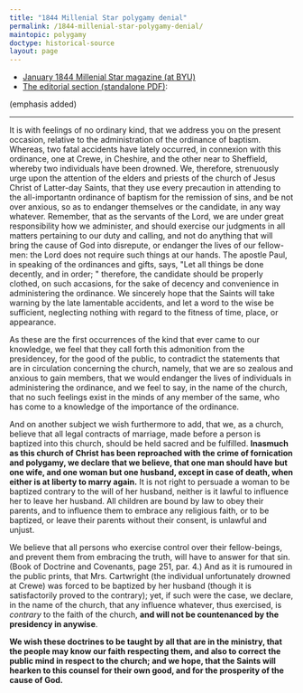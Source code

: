```yaml
---
title: "1844 Millenial Star polygamy denial"
permalink: /1844-millenial-star-polygamy-denial/
maintopic: polygamy
doctype: historical-source
layout: page
---
```


* [January 1844 Millenial Star magazine (at BYU)](http://contentdm.lib.byu.edu/cdm/compoundobject/collection/MStar/id/277/rec/4)
* [The editorial section (standalone PDF)](https://docs.google.com/viewer?url=https://github.com/faenrandir/a_careful_examination/raw/c4b23682f44f0f29aab0b923f4d28b4273736e19/documents/polygamy/denials/Millenial-Star-04-n9-Editorials-pg143-144.pdf):

(emphasis added)

---

It is with feelings of no ordinary kind, that we address you on the present
occasion, relative to the administration of the ordinance of baptism.
Whereas, two fatal accidents have lately occurred, in connexion with this
ordinance, one at Crewe, in Cheshire, and the other near to Sheffield, whereby
two individuals have been drowned.  We, therefore, strenuously urge upon the
attention of the elders and priests of the church of Jesus Christ of
Latter-day Saints, that they use every precaution in attending to the
all-importantn ordinance of baptism for the remission of sins, and be not over
anxious, so as to endanger themselves or the candidate, in any way whatever.
Remember, that as the servants of the Lord, we are under great responsibility
how we administer, and should exercise our judgments in all matters pertaining
to our duty and calling, and not do anything that will bring the cause of God
into disrepute, or endanger the lives of our fellow-men: the Lord does not
require such things at our hands.  The apostle Paul, in speaking of the
ordinances and gifts, says, "Let all things be done decently, and in order; "
therefore, the candidate should be properly clothed, on such accasions, for
the sake of decency and convenience in administering the ordinance. We
sincerely hope that the Saints will take warning by the late lamentable
accidents, and let a word to the wise be sufficient, neglecting nothing with
regard to the fitness of time, place, or appearance.

As these are the first occurrences of the kind that ever came to our
knowledge, we feel that they call forth this admonition from the presidencey,
for the good of the public, to contradict the statements that are in
circulation concerning the church, namely, that we are so zealous and anxious
to gain members, that we would endanger the lives of individuals in
administering the ordinance, and we feel to say, in the name of the church,
that no such feelings exist in the minds of any member of the same, who has
come to a knowledge of the importance of the ordinance.

And on another subject we wish furthermore to add, that we, as a church,
believe that all legal contracts of marriage, made before a person is baptized
into this church, should be held sacred and be fulfilled.  **Inasmuch as this
church of Christ has been reproached with the crime of fornication and
polygamy, we declare that we believe, that one man should have but one wife,
and one woman but one husband, except in case of death, when either is at
liberty to marry again.**  It is not right to persuade a woman to be baptized
contrary to the will of her husband, neither is it lawful to influence her to
leave her husband.  All children are bound by law to obey their parents, and
to influence them to embrace any religious faith, or to be baptized, or leave
their parents without their consent, is unlawful and unjust.

We believe that all persons who exercise control over their fellow-beings, and
prevent them from embracing the truth, will have to answer for that sin.
(Book of Doctrine and Covenants, page 251, par. 4.)  And as it is rumoured in
the public prints, that Mrs. Cartwright (the individual unfortunately drowned
at Crewe) was forced to be baptized by her husband (though it is
satisfactorily proved to the contrary); yet, if such were the case, we
declare, in the name of the church, that any influence whatever, thus
exercised, is _contrary_ to the faith of the church, **and will not be
countenanced by the presidency in anywise**.

**We wish these doctrines to be taught by all that are in the ministry, that the
people may know our faith respecting them, and also to correct the public mind
in respect to the church; and we hope, that the Saints will hearken to this
counsel for their own good, and for the prosperity of the cause of God.**
